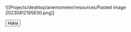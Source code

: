 ![[Projects/desktop/anemometer/resources/Pasted image 20230812195630.png]]

<button type="button">Haha</button>